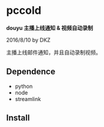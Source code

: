# pccold

**douyu 主播上线通知 & 视频自动录制**

2016/8/10 by DKZ



主播上线邮件通知，并且自动录制视频。

## Dependence

- python
- node
- streamlink

## Install





